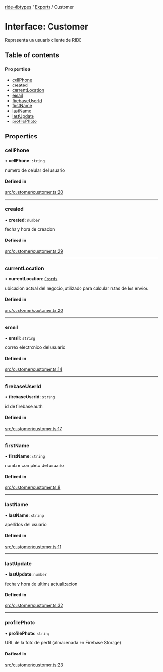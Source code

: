 [ride-dbtypes](../README.md) / [Exports](../modules.md) / Customer

# Interface: Customer

Representa un usuario cliente de RIDE

## Table of contents

### Properties

- [cellPhone](Customer.md#cellphone)
- [created](Customer.md#created)
- [currentLocation](Customer.md#currentlocation)
- [email](Customer.md#email)
- [firebaseUserId](Customer.md#firebaseuserid)
- [firstName](Customer.md#firstname)
- [lastName](Customer.md#lastname)
- [lastUpdate](Customer.md#lastupdate)
- [profilePhoto](Customer.md#profilephoto)

## Properties

### cellPhone

• **cellPhone**: `string`

numero de celular del usuario

#### Defined in

[src/customer/customer.ts:20](https://github.com/gatitolabs/ride-dbtypes/blob/0cad899/src/customer/customer.ts#L20)

___

### created

• **created**: `number`

fecha y hora de creacion

#### Defined in

[src/customer/customer.ts:29](https://github.com/gatitolabs/ride-dbtypes/blob/0cad899/src/customer/customer.ts#L29)

___

### currentLocation

• **currentLocation**: [`Coords`](Coords.md)

ubicacion actual del negocio, utilizado para calcular rutas de los envios

#### Defined in

[src/customer/customer.ts:26](https://github.com/gatitolabs/ride-dbtypes/blob/0cad899/src/customer/customer.ts#L26)

___

### email

• **email**: `string`

correo electronico del usuario

#### Defined in

[src/customer/customer.ts:14](https://github.com/gatitolabs/ride-dbtypes/blob/0cad899/src/customer/customer.ts#L14)

___

### firebaseUserId

• **firebaseUserId**: `string`

id de firebase auth

#### Defined in

[src/customer/customer.ts:17](https://github.com/gatitolabs/ride-dbtypes/blob/0cad899/src/customer/customer.ts#L17)

___

### firstName

• **firstName**: `string`

nombre completo del usuario

#### Defined in

[src/customer/customer.ts:8](https://github.com/gatitolabs/ride-dbtypes/blob/0cad899/src/customer/customer.ts#L8)

___

### lastName

• **lastName**: `string`

apellidos del usuario

#### Defined in

[src/customer/customer.ts:11](https://github.com/gatitolabs/ride-dbtypes/blob/0cad899/src/customer/customer.ts#L11)

___

### lastUpdate

• **lastUpdate**: `number`

fecha y hora de ultima actualizacion

#### Defined in

[src/customer/customer.ts:32](https://github.com/gatitolabs/ride-dbtypes/blob/0cad899/src/customer/customer.ts#L32)

___

### profilePhoto

• **profilePhoto**: `string`

URL de la foto de perfil (almacenada en Firebase Storage)

#### Defined in

[src/customer/customer.ts:23](https://github.com/gatitolabs/ride-dbtypes/blob/0cad899/src/customer/customer.ts#L23)
